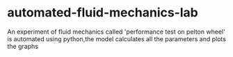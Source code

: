 # automated-fluid-mechanics-lab
An experiment of fluid mechanics called 'performance test on pelton wheel' is automated using python,the model calculates all the parameters and plots the graphs
